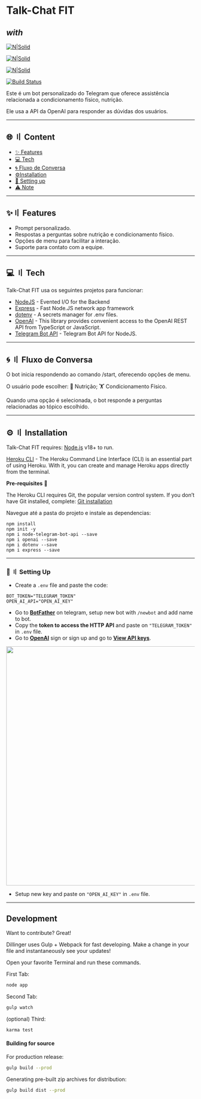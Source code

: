 
# Talk-Chat FIT
## _with_

[![N|Solid](https://i.ibb.co/LgtYbbv/PR-News-Emblem-Open-AI.jpg)](https://platform.openai.com) 

[![N|Solid](https://i.ibb.co/zFtpKSD/1.jpg)](https://t.me/botfather)

[![N|Solid](https://i.ibb.co/PCMgwDs/photo-2023-08-24-18-48-47.jpg)](https://signup.heroku.com)

[![Build Status](https://travis-ci.org/joemccann/dillinger.svg?branch=master)](https://travis-ci.org/joemccann/dillinger)

Este é um bot personalizado do Telegram que oferece assistência relacionada a condicionamento físico, nutrição. 

Ele usa a API da OpenAI para responder as dúvidas dos usuários.

---

## 🌐 〢 Content

- [✨ Features](#features)
- [💻 Tech](#tech)
- [🌀 Fluxo de Conversa](#fluxo)
- [⚙️Installation](#installation)
- [📁 Setting up](#setup)
- [⚠️ Note](#note)

---

## ✨〢 Features

- Prompt personalizado.
- Respostas a perguntas sobre nutrição e condicionamento físico.
- Opções de menu para facilitar a interação.
- Suporte para contato com a equipe.

---

## 💻  〢 Tech

Talk-Chat FIT usa os seguintes projetos para funcionar:

- [NodeJS](https://nodejs.org/) - Evented I/O for the Backend
- [Express](https://expressjs.com/) - Fast Node.JS network app framework
- [dotenv](https://www.dotenv.org/) - A secrets manager for .env files.
- [OpenAI](https://github.com/openai/openai-node) - This library provides convenient access to the OpenAI REST API from TypeScript or JavaScript.
- [Telegram Bot API](https://www.npmjs.com/package/node-telegram-bot-api) - Telegram Bot API for NodeJS.

---

## 🌀  〢 Fluxo de Conversa

O bot inicia respondendo ao comando /start, oferecendo opções de menu. 

O usuário pode escolher:
🥗 Nutrição;
🏋️ Condicionamento Físico.

Quando uma opção é selecionada, o bot responde a perguntas relacionadas ao tópico escolhido.

---

## ⚙️  〢 Installation

Talk-Chat FIT requires:
[Node.js](https://nodejs.org/) v18+ to run.

[Heroku CLI](https://devcenter.heroku.com/articles/heroku-cli#install-the-heroku-cli) - The Heroku Command Line Interface (CLI) is an essential part of using Heroku. With it, you can create and manage Heroku apps directly from the terminal.

**Pre-requisites** 🔧

The Heroku CLI requires Git, the popular version control system. If you don’t have Git installed, complete:
[Git installation](https://git-scm.com/book/en/v2/Getting-Started-Installing-Git)

Navegue até a pasta do projeto e instale as dependencias:

```
npm install
npm init -y
npm i node-telegram-bot-api --save
npm i openai --save
npm i dotenv --save
npm i express --save
```

---

### 📁  〢 Setting Up
- Create a `.env`  file  and paste the code:

```
BOT_TOKEN="TELEGRAM_TOKEN"
OPEN_AI_API="OPEN_AI_KEY"
```

- Go to **[BotFather](https://t.me/BotFather)** on telegram, setup new bot with `/newbot` and add name to bot. 
- Copy the **token to access the HTTP API** and paste on ``"TELEGRAM_TOKEN"`` in `.env` file.
- Go to **[OpenAI](https://platform.openai.com)** sign or sign up and go to  **[View API keys](https://https://platform.openai.com/account/api-keys)**.

 <img title="" src="https://i.ibb.co/N714Mkv/openai.png" alt="" width="639">
 
- Setup new key and paste on ``"OPEN_AI_KEY"`` in `.env` file.










---








## Development

Want to contribute? Great!

Dillinger uses Gulp + Webpack for fast developing.
Make a change in your file and instantaneously see your updates!

Open your favorite Terminal and run these commands.

First Tab:

```sh
node app
```

Second Tab:

```sh
gulp watch
```

(optional) Third:

```sh
karma test
```

#### Building for source

For production release:

```sh
gulp build --prod
```

Generating pre-built zip archives for distribution:

```sh
gulp build dist --prod
```

